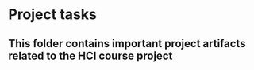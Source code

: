 # Project tasks
## This folder contains important project artifacts related to the HCI course project

